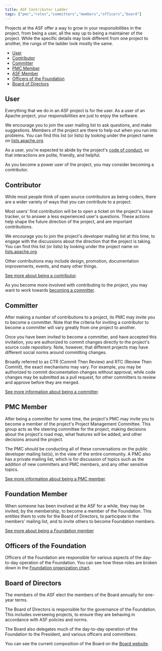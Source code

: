 ```yaml
---
title: ASF Contributor Ladder
tags: ["pmc","roles","committers","members","officers","board"]
---
```


Projects at the ASF offer a way to grow in your responsibilities in the
project, from being a user, all the way up to being a maintainer of the
project. While the specific details may look different from one project
to another, the rungs of the ladder look mostly the same.

* [User](#user)
* [Contributor](#contributor)
* [Committer](#committer)
* [PMC Member](#pmc-member)
* [ASF Member](#asf-member)
* [Officers of the Foundation](#officers-of-the-foundation)
* [Board of Directors](#board-of-directors)

## User

Everything that we do in an ASF project is for the user. As a user of an
Apache project, your responsibilities are just to enjoy the software.

We encourage you to join the user mailing list to ask questions, and
make suggestions. Members of the project are there to help out when you
run into problems. You can find this list (or lists) by looking under the
project name on [lists.apache.org](https://lists.apache.org).

As a user, you're expected to abide by the project's [code of
conduct](https://www.apache.org/foundation/policies/conduct), so that
interactions are polite, friendly, and helpful.

As you become a power user of the project, you may consider becoming a
contributor.

## Contributor

While most people think of open source contributors as being coders,
there are a wider variety of ways that you can contribute to a project.

Most users' first contribution will be to open a ticket on the project's
issue tracker, or to answer a less experienced user's questions. These
actions help shape the future direction of the project, and are
important contributions.

We encourage you to join the project's developer mailing list at this
time, to engage with the discussions about the direction that the project
is taking. You can find this list (or lists) by looking under the
project name on [lists.apache.org](https://lists.apache.org).

Other contributions may include design, promotion, documentation
improvements, events, and many other things.

[See more about being a contributor](/contributors/).

As you become more involved with contributing to the project, you may
want to work towards [becoming a
committer](/contributors/becomingacommitter.html).

## Committer

After making a number of contributions to a project, its PMC may invite you
to become a committer. Note that the criteria for inviting a contributor
to become a committer will vary greatly from one project to another.

Once you have been invited to become a committer, and have accepted this
invitation, you are authorized to commit changes directly to the
project's source code repository. Note, however, that different projects
may have different social norms around committing changes.

Broadly referred to as CTR (Commit Then Review) and RTC (Review Then
Commit), the exact mechanisms may vary. For example, you may be
authorized to commit documentation changes without approval, while code
changes may be submitted as a pull request, for other committers to
review and approve before they are merged.

[See more information about being a committer](/committers/).

## PMC Member

After being a committer for some time, the project's PMC may invite you to become a member
of the project's Project Management Committee. This group acts as the
steering committee for the project, making decisions about the project's
road map, what features will be added, and other decisions around the
project.

The PMC *should* be conducting all of these conversations on the public
developer mailing list(s), in the view of the entire community. A PMC
also has a private mailing list, which is for discussion of topics such
as the addition of new committers and PMC members, and any other
sensitive topics.

[See more information about being a PMC member](/pmc/).

## Foundation Member

When someone has been involved at the ASF for a while, they may be
invited, by the membership, to become a member of the Foundation. This entitles them to vote
for the Board of Directors, to participate in the members' mailing list,
and to invite others to become Foundation members.

[See more about being a Foundation 
member](https://apache.org/foundation/governance/members.html)

## Officers of the Foundation

Officers of the Foundation are responsible for various aspects of the
day-to-day operation of the Foundation. You can see how these roles are
broken down in the [Foundation organization
chart](https://whimsy.apache.org/foundation/orgchart/board).

## Board of Directors

The members of the ASF elect the members of the Board annually for 
one-year terms.

The Board of Directors is responsible for the governance of the
Foundation. This includes overseeing projects, to ensure they are
behaving in accordance with ASF policies and norms.

The Board also delegates much of the day-to-day operation of the
Foundation to the President, and various officers and committees.

You can see the current composition of the Board on the [Board
website](https://apache.org/foundation/board/).

